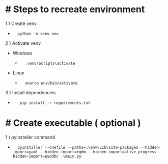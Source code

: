 # # Steps to recreate environment

1 ) Create venv
-		python -m venv env

2 ) Activate venv
- Windows
	- 		.\env\Scripts\activate
- Linux
	- 		source env/bin/activate

3 ) Install dependencies
-		 pip install -r requirements.txt



# # Create executable ( optional )
1 ) pyinstaller command 
-		pyinstaller --onefile --paths=.\env\Lib\site-packages --hidden-import=yaml --hidden-import=tqdm --hidden-import=alive_progress --hidden-import=pyodbc .\main.py